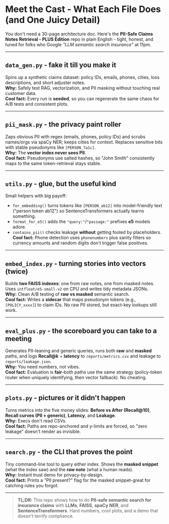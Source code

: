 # Meet the Cast - What Each File Does (and One Juicy Detail)

You don't need a 30-page architecture doc. Here's the **PII-Safe Claims Notes Retrieval - PLUS Edition** repo in plain English - tight, honest, and tuned for folks who Google *"LLM semantic search insurance"* at 11pm.

---

## `data_gen.py` - fake it till you make it
Spins up a synthetic claims dataset: policy IDs, emails, phones, cities, loss descriptions, and short adjuster notes.  
**Why:** Safely test RAG, vectorization, and PII masking without touching real customer data.  
**Cool fact:** Every run is **seeded**, so you can regenerate the same chaos for A/B tests and consistent plots.

---

## `pii_mask.py` - the privacy paint roller
Zaps obvious PII with regex (emails, phones, policy IDs) and scrubs names/orgs via spaCy NER; keeps cities for context. Replaces sensitive bits with stable pseudonyms like `[PERSON_7a1c]`.  
**Why:** The **vector index never sees PII**.  
**Cool fact:** Pseudonyms use salted hashes, so "John Smith" consistently maps to the same token-retrieval stays stable.

---

## `utils.py` - glue, but the useful kind
Small helpers with big payoff:
- `for_embedding()` turns tokens like `[PERSON_ab12]` into model-friendly text ("person token ab12") so SentenceTransformers actually learns something.  
- `format_for_e5()` adds the `"query:"`/`"passage:"` prefixes **e5** models adore.  
- `contains_pii()` checks leakage **without** getting fooled by placeholders.  
**Cool fact:** Phone detection uses `phonenumbers` plus sanity filters so currency amounts and random digits don't trigger false positives.

---

## `embed_index.py` - turning stories into vectors (twice)
Builds **two FAISS indexes**: one from raw notes, one from masked notes. Uses `intfloat/e5-small-v2` on CPU and writes tidy metadata JSONs.  
**Why:** Clean A/B testing of **raw vs masked** semantic search.  
**Cool fact:** Writes a **sidecar** that maps pseudonym tokens (e.g., `[POLICY_xxxx]`) to claim IDs. No raw PII stored, but exact-key lookups still work.

---

## `eval_plus.py` - the scoreboard you can take to a meeting
Generates PII-leaning and generic queries, runs both **raw** and **masked** paths, and logs **Recall@k** + **latency** to `reports/metrics.csv` and leakage to `reports/leakage.json`.  
**Why:** You need numbers, not vibes.  
**Cool fact:** Evaluation is **fair**-both paths use the same strategy (policy-token router when uniquely identifying, then vector fallback). No cheating.

---

## `plots.py` - pictures or it didn't happen
Turns metrics into the five money slides: **Before vs After (Recall@10)**, **Recall curves (PII + generic)**, **Latency**, and **Leakage**.  
**Why:** Execs don't read CSVs.  
**Cool fact:** Paths are repo-anchored and y-limits are forced, so "zero leakage" doesn't render as invisible.

---

## `search.py` - the CLI that proves the point
Tiny command-line tool to query either index. Shows the **masked snippet** (what the index saw) and the **raw note** (what a human reads).  
**Why:** Instant trust demo for privacy-by-design.  
**Cool fact:** Prints a "PII present?" flag for the masked snippet-great for catching rules you forgot.

---

> **TL;DR:** This repo shows how to do **PII-safe semantic search for insurance claims** with **LLMs**, **FAISS**, **spaCy NER**, and **SentenceTransformers**. Hard numbers, cool plots, and a demo that doesn't terrify compliance.
